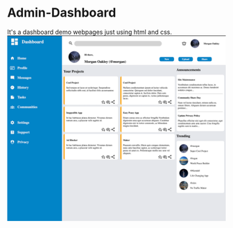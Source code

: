 # Admin-Dashboard
It's a dashboard demo  webpages just using  html and css.
![Dashboard](dashboard.png)
